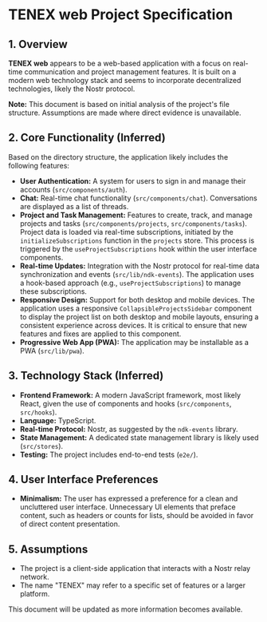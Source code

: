 # TENEX web Project Specification

## 1. Overview

**TENEX web** appears to be a web-based application with a focus on real-time communication and project management features. It is built on a modern web technology stack and seems to incorporate decentralized technologies, likely the Nostr protocol.

**Note:** This document is based on initial analysis of the project's file structure. Assumptions are made where direct evidence is unavailable.

## 2. Core Functionality (Inferred)

Based on the directory structure, the application likely includes the following features:

*   **User Authentication:** A system for users to sign in and manage their accounts (`src/components/auth`).
*   **Chat:** Real-time chat functionality (`src/components/chat`). Conversations are displayed as a list of threads.
*   **Project and Task Management:** Features to create, track, and manage projects and tasks (`src/components/projects`, `src/components/tasks`). Project data is loaded via real-time subscriptions, initiated by the `initializeSubscriptions` function in the `projects` store. This process is triggered by the `useProjectSubscriptions` hook within the user interface components.
*   **Real-time Updates:** Integration with the Nostr protocol for real-time data synchronization and events (`src/lib/ndk-events`). The application uses a hook-based approach (e.g., `useProjectSubscriptions`) to manage these subscriptions.
*   **Responsive Design:** Support for both desktop and mobile devices. The application uses a responsive `CollapsibleProjectsSidebar` component to display the project list on both desktop and mobile layouts, ensuring a consistent experience across devices. It is critical to ensure that new features and fixes are applied to this component.
*   **Progressive Web App (PWA):** The application may be installable as a PWA (`src/lib/pwa`).

## 3. Technology Stack (Inferred)

*   **Frontend Framework:** A modern JavaScript framework, most likely React, given the use of components and hooks (`src/components`, `src/hooks`).
*   **Language:** TypeScript.
*   **Real-time Protocol:** Nostr, as suggested by the `ndk-events` library.
*   **State Management:** A dedicated state management library is likely used (`src/stores`).
*   **Testing:** The project includes end-to-end tests (`e2e/`).

## 4. User Interface Preferences

*   **Minimalism:** The user has expressed a preference for a clean and uncluttered user interface. Unnecessary UI elements that preface content, such as headers or counts for lists, should be avoided in favor of direct content presentation.

## 5. Assumptions

*   The project is a client-side application that interacts with a Nostr relay network.
*   The name "TENEX" may refer to a specific set of features or a larger platform.

This document will be updated as more information becomes available.

